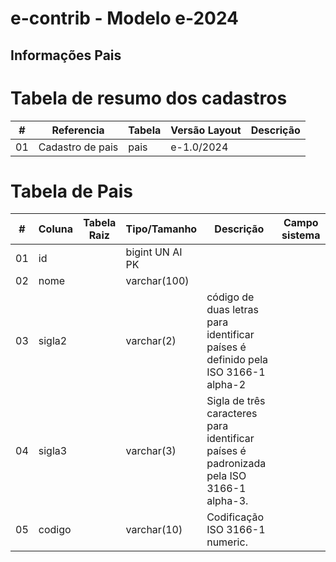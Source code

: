 # e-contrib - Modelo e-2024 
## Informações Pais

# Tabela de resumo dos cadastros
 **\#**  | **Referencia**                    | **Tabela**              | **Versão Layout**       | **Descrição**                                                                                                                                                   |
---------|-----------------------------------|-------------------------|-------------------------|-----------------------------------------------------------------------------------------------------------------------------------------------------------------|
01       | Cadastro de pais                  | pais                    |   e-1.0/2024            | | 


# Tabela de Pais
 **\#**  | **Coluna**                   | **Tabela Raiz**         | **Tipo/Tamanho**        | **Descrição**                                                                        | **Campo sistema**                      |
---------|------------------------------|-------------------------|-------------------------|--------------------------------------------------------------------------------------|----------------------------------------|
01       | id                           |                         | bigint UN AI PK         |                                                                                      |                                        |
02       | nome                         |                         | varchar(100)            |                                                                                      |                                        |
03       | sigla2                       |                         | varchar(2)              | código de duas letras para identificar países é definido pela ISO 3166-1 alpha-2     |                                        |
04       | sigla3                       |                         | varchar(3)              | Sigla de três caracteres para identificar países é padronizada pela ISO 3166-1 alpha-3.|                                      |
05       | codigo                       |                         | varchar(10)             | Codificação ISO 3166-1 numeric.                                                      |                                        |
 